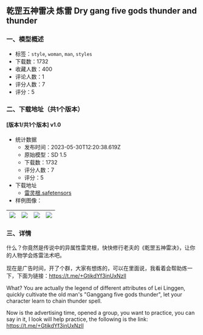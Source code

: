 ## 乾罡五神雷决 炼雷 Dry gang five gods thunder and thunder
### 一、模型概述

- 标签：`style`, `woman`, `man`, `styles`
- 下载数：1732
- 收藏人数：400
- 评论人数：1
- 评分人数：7
- 评分：5

### 二、下载地址（共1个版本）

#### [版本1/共1个版本] v1.0

- 统计数据
  - 发布时间：2023-05-30T12:20:38.619Z
  - 原始模型：SD 1.5
  - 下载数：1732
  - 评分人数：7
  - 评分：5
- 下载地址
  - [雷灵根.safetensors](https://civitai.com/api/download/models/85429)
- 样例图像：

| <img src="https://image.civitai.com/xG1nkqKTMzGDvpLrqFT7WA/7af003ba-4d42-4e94-947b-897be2577b89/width=450/969676.jpeg" /> | <img src="https://image.civitai.com/xG1nkqKTMzGDvpLrqFT7WA/2f2e65b4-adc0-4b0a-b733-e76be21fad35/width=450/969669.jpeg" /> | <img src="https://image.civitai.com/xG1nkqKTMzGDvpLrqFT7WA/53d9dc24-6f60-4644-b1e4-19d053cacc3a/width=450/969674.jpeg" /> | <img src="https://image.civitai.com/xG1nkqKTMzGDvpLrqFT7WA/39f4b40f-7ccc-4687-b304-b4c6b940d40e/width=450/969675.jpeg" /> |
| ---- | ---- | ---- | ---- |


### 三、详情
<p>什么？你竟然是传说中的异属性雷灵根，快快修行老夫的《乾罡五神雷决》，让你的人物学会炼雷法术吧。</p><p>现在是广告时间，开了个群，大家有想炼的，可以在里面说，我看着会帮助炼一下，下面为链接：<a target="_blank" rel="ugc" href="https://t.me/+GtikdYf3inUxNzll">https://t.me/+GtikdYf3inUxNzll</a></p><p>What? You are actually the legend of different attributes of Lei Linggen, quickly cultivate the old man's "Ganggang five gods thunder", let your character learn to chain thunder spell.</p><p>Now is the advertising time, opened a group, you want to practice, you can say in it, I look will help practice, the following is the link: <a target="_blank" rel="ugc" href="https://t.me/+GtikdYf3inUxNzll">https://t.me/+GtikdYf3inUxNzll</a></p>